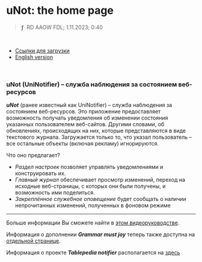 # uNot: the home page
> **ƒ** &nbsp;RD AAOW FDL; 1.11.2023; 0:40

&nbsp;



- [Ссылки для загрузки](https://adslbarxatov.github.io/DPArray/ru#unot-uninotifier)
- [English version](https://adslbarxatov.github.io/UniNotifier)

&nbsp;



### uNot (UniNotifier) – служба наблюдения за состоянием веб-ресурсов

***uNot*** (ранее известный как UniNotifier) – служба наблюдения за состоянием веб-ресурсов.
Это приложение предоставляет возможность получать уведомления об изменении состояния указанных пользователем
веб-сайтов. Другими словами, об обновлениях, происходящих на них, которые представляются в виде текстового журнала.
Загружается только то, что указал пользователь – все остальные объекты (включая рекламу) игнорируются.

Что оно предлагает?
- *Раздел настроек* позволяет управлять уведомлениями и конструировать их.
- *Главный журнал* обеспечивает просмотр изменений, переход на исходные веб-страницы, с которых они были получены, и возможность ими поделиться.
- *Закреплённое служебное оповещение* будет сообщать о наличии непрочитанных изменений, полученных в фоновом режиме

---

Больше информации Вы сможете найти в [этом видеоруководстве](https://youtu.be/seFfQkfL6Sk).

Информация о дополнении ***Grammar must joy*** теперь также доступна на [отдельной странице](https://adslbarxatov.github.io/UniNotifier/GMJ).

Информация о проекте ***Tablepedia notifier*** располагается на [здесь](https://adslbarxatov.github.io/UniNotifier/TPNot)
